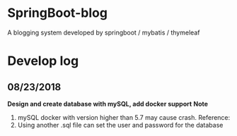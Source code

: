 # SpringBoot-blog
A blogging system developed by springboot / mybatis / thymeleaf


# Develop log
## 08/23/2018
__Design and create database with mySQL, add docker support__
**Note**
1. mySQL docker with version higher than 5.7 may cause crash. 
   Reference: 
2. Using another .sql file can set the user and password for the database
